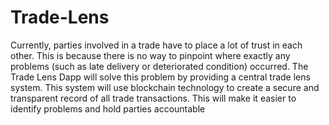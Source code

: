 # Trade-Lens
 Currently, parties involved in a trade have to place a lot of trust in each other. This is because there is no way to pinpoint where exactly any problems (such as late delivery or deteriorated condition) occurred. The Trade Lens Dapp will solve this problem by providing a central trade lens system. This system will use blockchain technology to create a secure and transparent record of all trade transactions. This will make it easier to identify problems and hold parties accountable
